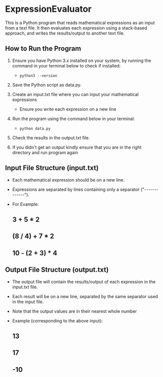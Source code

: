 # ExpressionEvaluator
This is a Python program that reads mathematical expressions as an input from a text file. It then evaluates each expression using a stack-based approach, and writes the results/output to another text file.

## How to Run the Program

1. Ensure you have Python 3.x installed on your system, by running the command in your terminal below to check if installed:
    -  `python3 --version`

2. Save the Python script as data.py.
3. Create an input.txt file where you can input your mathematical expressions 
    - Ensure you write each expression on a new line

4. Run the program using the command below in your terminal:
    -  `python data.py`
   
5. Check the results in the output.txt file.
6. If you didn't get an output kindly ensure that you are in the right directory and run program again

## Input File Structure (input.txt)

- Each mathematical expression should be on a new line.
- Expressions are separated by lines containing only a separator ("-------------").
- For Example:
  
  3 + 5 * 2
  -------------
  (8 / 4) + 7 * 2
  -------------
  10 - (2 + 3) * 4
  -------------
  
## Output File Structure (output.txt)

- The output file will contain the results/output of each expression in the input.txt file.
- Each result will be on a new line, separated by the same separator used in the input file.
- Note that the output values are in their nearest whole number
- Example (corresponding to the above input):
  
  13
  -------------
  17
  -------------
  -10
  -------------
